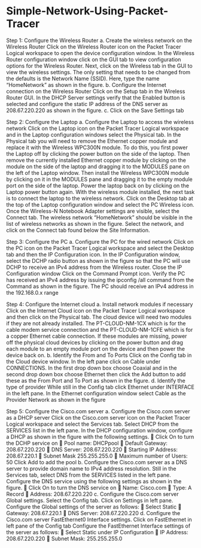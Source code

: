 # Simple-Network-Using-Packet-Tracer
Step 1: Configure the Wireless Router
a. Create the wireless network on the Wireless Router
Click on the Wireless Router icon on the Packet Tracer Logical workspace to open the device 
configuration window.
In the Wireless Router configuration window click on the GUI tab to view configuration options for the 
Wireless Router.
Next, click on the Wireless tab in the GUI to view the wireless settings. The only setting that needs to be 
changed from the defaults is the Network Name (SSID). Here, type the name “HomeNetwork” as shown 
in the figure.
b. Configure the Internet connection on the Wireless Router
Click on the Setup tab in the Wireless Router GUI.
In the DHCP Server settings verify that the Enabled button is selected and configure the static IP address 
of the DNS server as 208.67.220.220 as shown in the figure.
c. Click on the Save Settings tab


Step 2: Configure the Laptop
a. Configure the Laptop to access the wireless network
Click on the Laptop icon on the Packet Tracer Logical workspace and in the Laptop configuration 
windows select the Physical tab.
In the Physical tab you will need to remove the Ethernet copper module and replace it with the Wireless 
WPC300N module.
To do this, you first power the Laptop off by clicking the power button on the side of the laptop. Then 
remove the currently installed Ethernet copper module by clicking on the module on the side of the laptop 
and dragging it to the MODULES pane on the left of the Laptop window. Then install the Wireless 
WPC300N module by clicking on it in the MODULES pane and dragging it to the empty module port on 
the side of the laptop. Power the laptop back on by clicking on the Laptop power button again.
With the wireless module installed, the next task is to connect the laptop to the wireless network.
Click on the Desktop tab at the top of the Laptop configuration window and select the PC Wireless icon. 
Once the Wireless-N Notebook Adapter settings are visible, select the Connect tab. The wireless network 
“HomeNetwork” should be visible in the list of wireless networks as shown in the figure.
Select the network, and click on the Connect tab found below the Site Information.


Step 3: Configure the PC
a. Configure the PC for the wired network
Click on the PC icon on the Packet Tracer Logical workspace and select the Desktop tab and then the IP 
Configuration icon.
In the IP Configuration window, select the DCHP radio button as shown in the figure so that the PC will 
use DCHP to receive an IPv4 address from the Wireless router. Close the IP Configuration window
Click on the Command Prompt icon. Verify the PC has received an IPv4 address by issuing the ipconfig 
/all command from the Command as shown in the figure. The PC should receive an IPv4 address in the 
192.168.0.x range



Step 4: Configure the Internet cloud
a. Install network modules if necessary
Click on the Internet Cloud icon on the Packet Tracer Logical workspace and then click on the Physical
tab. The cloud device will need two modules if they are not already installed. The PT-CLOUD-NM-1CX 
which is for the cable modem service connection and the PT-CLOUD-NM-1CFE which is for a copper 
Ethernet cable connection. If these modules are missing, power off the physical cloud devices by clicking 
on the power button and drag each module to an empty module port on the device and then power the 
device back on.
b. Identify the From and To Ports
Click on the Config tab in the Cloud device window. In the left pane click on Cable under 
CONNECTIONS. In the first drop down box choose Coaxial and in the second drop down box choose 
Ethernet then click the Add button to add these as the From Port and To Port as shown in the figure.
d. Identify the type of provider
While still in the Config tab click Ethernet under INTERFACE in the left pane. In the Ethernet 
configuration window select Cable as the Provider Network as shown in the figure



Step 5: Configure the Cisco.com server
a. Configure the Cisco.com server as a DHCP server
Click on the Cisco.com server icon on the Packet Tracer Logical workspace and select the Services tab.
Select DHCP from the SERVICES list in the left pane.
In the DHCP configuration window, configure a DHCP as shown in the figure with the following settings.
 Click On to turn the DCHP service on
 Pool name: DHCPpool
 Default Gateway: 208.67.220.220
 DNS Server: 208.67.220.220
 Starting IP Address: 208.67.220.1
 Subnet Mask 255.255.255.0
 Maximum number of Users: 50
Click Add to add the pool
b. Configure the Cisco.com server as a DNS server to provide domain name to IPv4 address resolution.
Still in the Services tab, select DNS from the SERVICES listed in the left pane.
Configure the DNS service using the following settings as shown in the figure.
 Click On to turn the DNS service on
 Name: Cisco.com
 Type: A Record
 Address: 208.67.220.220
c. Configure the Cisco.com server Global settings.
Select the Config tab.
Click on Settings in left pane.
Configure the Global settings of the server as follows:
 Select Static
 Gateway: 208.67.220.1
 DNS Server: 208.67.220.220
d. Configure the Cisco.com server FastEthernet0 Interface settings.
Click on FastEthernet in left pane of the Config tab
Configure the FastEthernet Interface settings of the server as follows:
 Select Static under IP Configuration
 IP Address: 208.67.220.220
 Subnet Mask: 255.255.255.0
